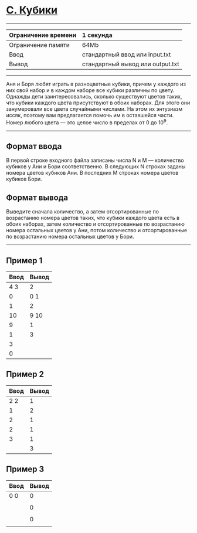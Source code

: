 # [C. Кубики](https://contest.yandex.ru/contest/27663/problems/C/)

---
| Ограничение времени | 1 секунда |
| :--- | :--- |
| Ограничение памяти | 64Mb |
| Ввод | стандартный ввод или input.txt |
| Вывод | стандартный вывод или output.txt |
---
Аня и Боря любят играть в разноцветные кубики, причем у каждого из них свой набор и в каждом наборе все кубики различны по цвету. Однажды дети заинтересовались, сколько существуют цветов таких, что кубики каждого цвета присутствуют в обоих наборах. Для этого они занумеровали все цвета случайными числами. На этом их энтузиазм иссяк, поэтому вам предлагается помочь им в оставшейся части. Номер любого цвета — это целое число в пределах от 0 до 10<sup>9</sup>.

---
## Формат ввода
В первой строке входного файла записаны числа N и M — количество кубиков у Ани и Бори соответственно. В следующих N строках заданы номера цветов кубиков Ани. В последних M строках номера цветов кубиков Бори.

## Формат вывода
Выведите сначала количество, а затем отсортированные по возрастанию номера цветов таких, что кубики каждого цвета есть в обоих наборах, затем количество и отсортированные по возрастанию номера остальных цветов у Ани, потом количество и отсортированные по возрастанию номера остальных цветов у Бори.

---
## Пример 1

| Ввод | Вывод |
| :--- | :--- |
| 4 3 | 2 |
| 0 | 0 1 |
| 1 | 2 |
| 10 | 9 10 |
| 9 | 1 |
| 1 | 3 |
| 3 |  |
| 0 |  |

## Пример 2

| Ввод | Вывод |
| :--- | :--- |
| 2 2 | 1 |
| 1 | 2 |
| 2 | 1 |
| 2 | 1 |
| 3 | 1 |
|  | 3 |

## Пример 3

| Ввод | Вывод |
| :--- | :--- |
| 0 0 | 0 |
|  |  |
|  | 0 |
|  |  |
|  | 0 |
|  |  |
